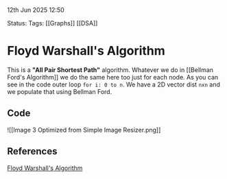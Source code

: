 12th Jun 2025 12:50

Status: 
Tags: [[Graphs]]  [[DSA]]

# Floyd Warshall's Algorithm
This is a **"All Pair Shortest Path"** algorithm.
Whatever we do in [[Bellman Ford's Algorithm]] we do the same here too just for each node. As you can see in the code outer loop `for i: 0 to n`. We have a 2D vector dist `nxn` and we populate that using Bellman Ford.




## Code
![[Image 3 Optimized from Simple Image Resizer.png]]


## References
[Floyd Warshall's Algorithm](https://www.geeksforgeeks.org/floyd-warshall-algorithm-dp-16/)